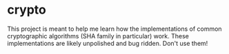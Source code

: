 # crypto
This project is meant to help me learn how the implementations of common
cryptographic algorithms (SHA family in particular) work. These implementations
are likely unpolished and bug ridden. Don't use them!
